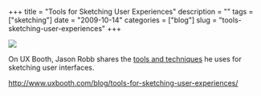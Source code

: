 +++
title = "Tools for Sketching User Experiences"
description = ""
tags = ["sketching"]
date = "2009-10-14"
categories = ["blog"]
slug = "tools-sketching-user-experiences"
+++



  <div class="notebook-screenshot"><a href="http://www.uxbooth.com/blog/tools-for-sketching-user-experiences/"><img src="http://media.konigi.com/bluga/wt4ad5ba6fb157e_1.jpg"/></a></div><p>On UX Booth, Jason Robb shares the <a href="http://www.uxbooth.com/blog/tools-for-sketching-user-experiences/">tools and techniques</a> he uses for sketching user interfaces.</p>
    
  <a href="http://www.uxbooth.com/blog/tools-for-sketching-user-experiences/">http://www.uxbooth.com/blog/tools-for-sketching-user-experiences/</a>
